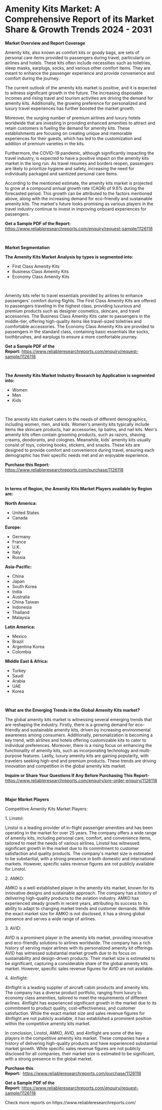 <p><h1>Amenity Kits Market: A Comprehensive Report of its Market Share & Growth Trends 2024 - 2031</h1></p><p><strong>Market Overview and Report Coverage</strong></p>
<p><p>Amenity kits, also known as comfort kits or goody bags, are sets of personal care items provided to passengers during travel, particularly on airlines and hotels. These kits often include necessities such as toiletries, sleep masks, earplugs, socks, and various other comfort items. They are meant to enhance the passenger experience and provide convenience and comfort during the journey.</p><p>The current outlook of the amenity kits market is positive, and it is expected to witness significant growth in the future. The increasing disposable incomes and rising travel and tourism activities are driving the demand for amenity kits. Additionally, the growing preference for personalized and luxury travel experiences has further boosted the market growth.</p><p>Moreover, the surging number of premium airlines and luxury hotels worldwide that are investing in providing enhanced amenities to attract and retain customers is fueling the demand for amenity kits. These establishments are focusing on creating unique and memorable experiences for their guests, which has led to the customization and addition of premium varieties in the kits.</p><p>Furthermore, the COVID-19 pandemic, although significantly impacting the travel industry, is expected to have a positive impact on the amenity kits market in the long run. As travel resumes and borders reopen, passengers are likely to prioritize hygiene and safety, increasing the need for individually packaged and sanitized personal care items.</p><p>According to the mentioned estimate, the amenity kits market is projected to grow at a compound annual growth rate (CAGR) of 9.6% during the forecasted period. This growth can be attributed to the factors mentioned above, along with the increasing demand for eco-friendly and sustainable amenity kits. The market's future looks promising as various players in the travel industry continue to invest in improving onboard experiences for passengers.</p></p>
<p><strong>Get a Sample PDF of the Report:</strong> <a href="https://www.reliableresearchreports.com/enquiry/request-sample/1126118">https://www.reliableresearchreports.com/enquiry/request-sample/1126118</a></p>
<p>&nbsp;</p>
<p><strong>Market Segmentation</strong></p>
<p><strong>The Amenity Kits Market Analysis by types is segmented into:</strong></p>
<p><ul><li>First Class Amenity Kits</li><li>Business Class Amenity Kits</li><li>Economy Class Amenity Kits</li></ul></p>
<p>&nbsp;</p>
<p><p>Amenity kits refer to travel essentials provided by airlines to enhance passengers' comfort during flights. The First Class Amenity Kits are offered to passengers traveling in the highest class, providing luxurious and premium products such as designer cosmetics, skincare, and travel accessories. The Business Class Amenity Kits cater to passengers in the middle-tier, offering high-quality items like travel-sized toiletries and comfortable accessories. The Economy Class Amenity Kits are provided to passengers in the standard class, containing basic essentials like socks, toothbrushes, and earplugs to ensure a more comfortable journey.</p></p>
<p><strong>Get a Sample PDF of the Report:</strong>&nbsp;<a href="https://www.reliableresearchreports.com/enquiry/request-sample/1126118">https://www.reliableresearchreports.com/enquiry/request-sample/1126118</a></p>
<p>&nbsp;</p>
<p><strong>The Amenity Kits Market Industry Research by Application is segmented into:</strong></p>
<p><ul><li>Women</li><li>Men</li><li>Kids</li></ul></p>
<p>&nbsp;</p>
<p><p>The amenity kits market caters to the needs of different demographics, including women, men, and kids. Women's amenity kits typically include items like skincare products, hair accessories, lip balms, and nail kits. Men's amenity kits often contain grooming products, such as razors, shaving creams, deodorants, and colognes. Meanwhile, kids' amenity kits usually consist of toys, coloring books, stickers, and snacks. These kits are designed to provide comfort and convenience during travel, ensuring each demographic has their specific needs met and an enjoyable experience.</p></p>
<p><strong>Purchase this Report:</strong>&nbsp; <a href="https://www.reliableresearchreports.com/purchase/1126118">https://www.reliableresearchreports.com/purchase/1126118</a></p>
<p>&nbsp;</p>
<p><strong>In terms of Region, the Amenity Kits Market Players available by Region are:</strong></p>
<p>
    <p> <strong> North America: </strong>
        <ul>
            <li>United States</li>
            <li>Canada</li>
        </ul>
        </p> 
    <p> <strong> Europe: </strong>
        <ul>
            <li>Germany</li>
            <li>France</li>
            <li>U.K.</li>
            <li>Italy</li>
            <li>Russia</li>
        </ul>
        </p> 
    <p> <strong> Asia-Pacific: </strong>
        <ul>
            <li>China</li>
            <li>Japan</li>
            <li>South Korea</li>
            <li>India</li>
            <li>Australia</li>
            <li>China Taiwan</li>
            <li>Indonesia</li>
            <li>Thailand</li>
            <li>Malaysia</li>
        </ul>
        </p> 
    <p> <strong> Latin America: </strong>
        <ul>
            <li>Mexico</li>
            <li>Brazil</li>
            <li>Argentina Korea</li>
            <li>Colombia</li>
        </ul>
        </p> 
    <p> <strong> Middle East & Africa: </strong>
        <ul>
            <li>Turkey</li>
            <li>Saudi</li>
            <li>Arabia</li>
            <li>UAE</li>
            <li>Korea</li>
        </ul>
    </p>
    </p>
<p>&nbsp;</p>
<p><strong>What are the Emerging Trends in the Global Amenity Kits market?</strong></p>
<p><p>The global amenity kits market is witnessing several emerging trends that are reshaping the industry. Firstly, there is a growing demand for eco-friendly and sustainable amenity kits, driven by increasing environmental awareness among consumers. Additionally, personalization is becoming a key trend, with airlines and hotels offering customizable kits to cater to individual preferences. Moreover, there is a rising focus on enhancing the functionality of amenity kits, such as incorporating technology and multi-purpose features. Lastly, luxury amenity kits are gaining popularity, with travelers seeking high-end and premium products. These trends are driving innovation and competition in the global amenity kits market.</p></p>
<p><strong>Inquire or Share Your Questions If Any Before Purchasing This Report</strong>- <a href="https://www.reliableresearchreports.com/enquiry/pre-order-enquiry/1126118">https://www.reliableresearchreports.com/enquiry/pre-order-enquiry/1126118</a></p>
<p>&nbsp;</p>
<p><strong>Major Market Players</strong></p>
<p><p>Competitive Amenity Kits Market Players:</p><p>1. Linstol:</p><p>Linstol is a leading provider of in-flight passenger amenities and has been operating in the market for over 25 years. The company offers a wide range of amenity kits, including personal care, comfort, and convenience items, tailored to meet the needs of various airlines. Linstol has witnessed significant growth in the market due to its commitment to customer satisfaction and quality products. The company's market size is estimated to be substantial, with a strong presence in both domestic and international markets. However, specific sales revenue figures are not publicly available for Linstol.</p><p>2. AMKO:</p><p>AMKO is a well-established player in the amenity kits market, known for its innovative designs and sustainable approach. The company has a history of delivering high-quality products to the aviation industry. AMKO has experienced steady growth in recent years, attributing its success to its ability to adapt to changing market trends and customer demands. While the exact market size for AMKO is not disclosed, it has a strong global presence and serves a wide range of airlines.</p><p>3. AVID:</p><p>AVID is a prominent player in the amenity kits market, providing innovative and eco-friendly solutions to airlines worldwide. The company has a rich history of serving major airlines with its personalized amenity kit offerings. AVID has witnessed substantial market growth due to its focus on sustainability and design-driven products. Their market size is estimated to be significant, capturing a considerable share of the global amenity kits market. However, specific sales revenue figures for AVID are not available.</p><p>4. 4Inflight:</p><p>4Inflight is a leading supplier of aircraft cabin products and amenity kits. The company has a diverse product portfolio, ranging from luxury to economy class amenities, tailored to meet the requirements of different airlines. 4Inflight has experienced significant growth in the market due to its commitment to product quality, cost-effectiveness, and customer satisfaction. While the exact market size and sales revenue figures for 4Inflight are not publicly available, it has established a prominent position within the competitive amenity kits market.</p><p>In conclusion, Linstol, AMKO, AVID, and 4Inflight are some of the key players in the competitive amenity kits market. These companies have a history of delivering high-quality products and have experienced substantial market growth. While specific sales revenue figures are not publicly disclosed for all companies, their market size is estimated to be significant, with a strong presence in the global market.</p></p>
<p><strong>Purchase this Report:</strong>&nbsp;&nbsp;<a href="https://www.reliableresearchreports.com/purchase/1126118">https://www.reliableresearchreports.com/purchase/1126118</a></p>
<p></p>
<p><strong>Get a Sample PDF of the Report:</strong>&nbsp;<a href="https://www.reliableresearchreports.com/enquiry/request-sample/1126118">https://www.reliableresearchreports.com/enquiry/request-sample/1126118</a></p>
<p>Check more reports on https://www.reliableresearchreports.com/</p>